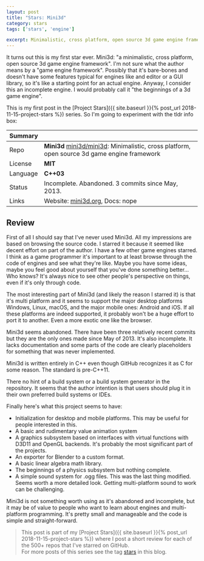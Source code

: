 ```yaml
---
layout: post
title: "Stars: Mini3d"
category: stars
tags: ['stars', 'engine']

excerpt: Minimalistic, cross platform, open source 3d game engine framework
---
```


It turns out this is my first star ever. Mini3d: "a minimalistic, cross platform, open source 3d game engine framework". I'm not sure what the author means by a "game engine framework". Possibly that it's bare-bones and doesn't have some features typical for engines like and editor or a GUI library, so it's like a starting point for an actual engine. Anyway, I consider this an incomplete engine. I would probably call it "the beginnings of a 3d game engine".

This is my first post in the [Project Stars]({{ site.baseurl }}{% post_url 2018-11-15-project-stars %}) series. So I'm going to experiment with the tldr info box:

| Summary | |
|---|---|
| Repo     | **Mini3d** [mini3d/mini3d](https://github.com/mini3d/mini3d): Minimalistic, cross platform, open source 3d game engine framework |
| License  | **MIT** |
| Language | **C++03** |
| Status   | Incomplete. Abandoned. 3 commits since May, 2013. |
| Links    | Website: [mini3d.org](http://www.mini3d.org/), Docs: nope |

## Review

First of all I should say that I've never used Mini3d. All my impressions are based on browsing the source code. I starred it because it seemed like decent effort on part of the author. I have a few other game engines starred. I think as a game programmer it's important to at least browse through the code of engines and see what they're like. Maybe you have some ideas, maybe you feel good about yourself that you've done something better... Who knows? It's always nice to see other people's perspective on things, even if it's only through code.

The most interesting part of Mini3d (and likely the reason I starred it) is that it's multi platform and it seems to support the major desktop platforms Windows, Linux, macOS, and the major mobile ones: Android and iOS. If all these platforms are indeed supported, it probably won't be a huge effort to port it to another. Even a more exotic one like the browser.

Mini3d seems abandoned. There have been three relatively recent commits but they are the only ones made since May of 2013. It's also incomplete. It lacks documentation and some parts of the code are clearly placeholders for something that was never implemented.

Mini3d is written entirely in C++ even though GitHub recognizes it as C for some reason. The standard is pre-C++11.

There no hint of a build system or a build system generator in the repository. It seems that the author intention is that users should plug it in their own preferred build systems or IDEs.

Finally here's what this project seems to have:
* Initialization for desktop and mobile platforms. This may be useful for people interested in this.
* A basic and rudimentary value animation system
* A graphics subsystem based on interfaces with virtual functions with D3D11 and OpenGL backends. It's probably the most significant part of the projects.
* An exporter for Blender to a custom format.
* A basic linear algebra math library.
* The beginnings of a physics subsystem but nothing complete.
* A simple sound system for .ogg files. This was the last thing modified. Seems worth a more detailed look. Getting multi-platform sound to work can be challenging.

Mini3d is not something worth using as it's abandoned and incomplete, but it may be of value to people who want to learn about engines and multi-platform programming. It's pretty small and manageable and the code is simple and straight-forward.

> This post is part of my [Project Stars]({{ site.baseurl }}{% post_url 2018-11-15-project-stars %}) where I post a short review for each of the 500+ repos that I've starred on GitHub.<br/>For more posts of this series see the tag [stars](/blog/tags/#stars) in this blog.
